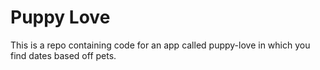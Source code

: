 # Puppy Love 
This is a repo containing code for an app called puppy-love in which you find dates based off pets.
